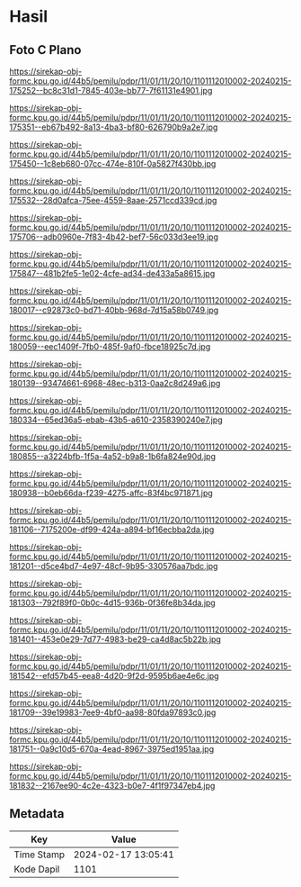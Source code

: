 # Hasil

## Foto C Plano

https://sirekap-obj-formc.kpu.go.id/44b5/pemilu/pdpr/11/01/11/20/10/1101112010002-20240215-175252--bc8c31d1-7845-403e-bb77-7f61131e4901.jpg

https://sirekap-obj-formc.kpu.go.id/44b5/pemilu/pdpr/11/01/11/20/10/1101112010002-20240215-175351--eb67b492-8a13-4ba3-bf80-626790b9a2e7.jpg

https://sirekap-obj-formc.kpu.go.id/44b5/pemilu/pdpr/11/01/11/20/10/1101112010002-20240215-175450--1c8eb680-07cc-474e-810f-0a5827f430bb.jpg

https://sirekap-obj-formc.kpu.go.id/44b5/pemilu/pdpr/11/01/11/20/10/1101112010002-20240215-175532--28d0afca-75ee-4559-8aae-2571ccd339cd.jpg

https://sirekap-obj-formc.kpu.go.id/44b5/pemilu/pdpr/11/01/11/20/10/1101112010002-20240215-175706--adb0960e-7f83-4b42-bef7-56c033d3ee19.jpg

https://sirekap-obj-formc.kpu.go.id/44b5/pemilu/pdpr/11/01/11/20/10/1101112010002-20240215-175847--481b2fe5-1e02-4cfe-ad34-de433a5a8615.jpg

https://sirekap-obj-formc.kpu.go.id/44b5/pemilu/pdpr/11/01/11/20/10/1101112010002-20240215-180017--c92873c0-bd71-40bb-968d-7d15a58b0749.jpg

https://sirekap-obj-formc.kpu.go.id/44b5/pemilu/pdpr/11/01/11/20/10/1101112010002-20240215-180059--eec1409f-7fb0-485f-9af0-fbce18925c7d.jpg

https://sirekap-obj-formc.kpu.go.id/44b5/pemilu/pdpr/11/01/11/20/10/1101112010002-20240215-180139--93474661-6968-48ec-b313-0aa2c8d249a6.jpg

https://sirekap-obj-formc.kpu.go.id/44b5/pemilu/pdpr/11/01/11/20/10/1101112010002-20240215-180334--65ed36a5-ebab-43b5-a610-2358390240e7.jpg

https://sirekap-obj-formc.kpu.go.id/44b5/pemilu/pdpr/11/01/11/20/10/1101112010002-20240215-180855--a3224bfb-1f5a-4a52-b9a8-1b6fa824e90d.jpg

https://sirekap-obj-formc.kpu.go.id/44b5/pemilu/pdpr/11/01/11/20/10/1101112010002-20240215-180938--b0eb66da-f239-4275-affc-83f4bc971871.jpg

https://sirekap-obj-formc.kpu.go.id/44b5/pemilu/pdpr/11/01/11/20/10/1101112010002-20240215-181106--7175200e-df99-424a-a894-bf16ecbba2da.jpg

https://sirekap-obj-formc.kpu.go.id/44b5/pemilu/pdpr/11/01/11/20/10/1101112010002-20240215-181201--d5ce4bd7-4e97-48cf-9b95-330576aa7bdc.jpg

https://sirekap-obj-formc.kpu.go.id/44b5/pemilu/pdpr/11/01/11/20/10/1101112010002-20240215-181303--792f89f0-0b0c-4d15-936b-0f36fe8b34da.jpg

https://sirekap-obj-formc.kpu.go.id/44b5/pemilu/pdpr/11/01/11/20/10/1101112010002-20240215-181401--453e0e29-7d77-4983-be29-ca4d8ac5b22b.jpg

https://sirekap-obj-formc.kpu.go.id/44b5/pemilu/pdpr/11/01/11/20/10/1101112010002-20240215-181542--efd57b45-eea8-4d20-9f2d-9595b6ae4e6c.jpg

https://sirekap-obj-formc.kpu.go.id/44b5/pemilu/pdpr/11/01/11/20/10/1101112010002-20240215-181709--39e19983-7ee9-4bf0-aa98-80fda97893c0.jpg

https://sirekap-obj-formc.kpu.go.id/44b5/pemilu/pdpr/11/01/11/20/10/1101112010002-20240215-181751--0a9c10d5-670a-4ead-8967-3975ed1951aa.jpg

https://sirekap-obj-formc.kpu.go.id/44b5/pemilu/pdpr/11/01/11/20/10/1101112010002-20240215-181832--2167ee90-4c2e-4323-b0e7-4f1f97347eb4.jpg


## Metadata

| Key        | Value               |
| ---------- | ------------------- |
| Time Stamp | 2024-02-17 13:05:41 |
| Kode Dapil | 1101                |



